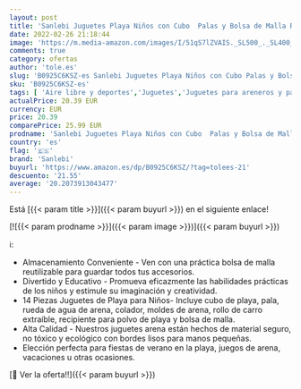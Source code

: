 ```yaml
---
layout: post
title: 'Sanlebi Juguetes Playa Niños con Cubo  Palas y Bolsa de Malla Reutilizable  Juguetes Arena Juegos de Playa para Bebe 2 3 Años'
date: 2022-02-26 21:18:44
image: 'https://m.media-amazon.com/images/I/51qS7lZVAIS._SL500_._SL400_.jpg'
comments: true
category: ofertas
author: 'tole.es'
slug: 'B0925C6KSZ-es Sanlebi Juguetes Playa Niños con Cubo Palas y Bolsa de...'
sku: 'B0925C6KSZ-es'
tags: [ 'Aire libre y deportes','Juguetes','Juguetes para areneros y para la playa','Juguetes para la arena y para la playa','Juguetes y juegos','bebe','sanlebi', ]
actualPrice: 20.39 EUR
currency: EUR
price: 20.39
comparePrice: 25.99 EUR
prodname: 'Sanlebi Juguetes Playa Niños con Cubo  Palas y Bolsa de Malla Reutilizable  Juguetes Arena Juegos de Playa para Bebe 2 3 Años'
country: 'es'
flag: '🇪🇸'
brand: 'Sanlebi'
buyurl: 'https://www.amazon.es/dp/B0925C6KSZ/?tag=tolees-21'
descuento: '21.55'
average: '20.2073913043477'
---
```


Está [{{< param title >}}]({{< param buyurl >}}) en el siguiente enlace!

[![{{< param prodname >}}]({{< param image >}})]({{< param buyurl >}})

ℹ️:

- Almacenamiento Conveniente - Ven con una práctica bolsa de malla reutilizable para guardar todos tus accesorios.
- Divertido y Educativo - Promueva eficazmente las habilidades prácticas de los niños y estimule su imaginación y creatividad.
- 14 Piezas Juguetes de Playa para Niños- Incluye cubo de playa, pala, rueda de agua de arena, colador, moldes de arena, rollo de carro extraíble, recipiente para polvo de playa y bolsa de malla.
- Alta Calidad - Nuestros juguetes arena están hechos de material seguro, no tóxico y ecológico con bordes lisos para manos pequeñas.
- Elección perfecta para fiestas de verano en la playa, juegos de arena, vacaciones u otras ocasiones.

[🛒 Ver la oferta!!]({{< param buyurl >}})
